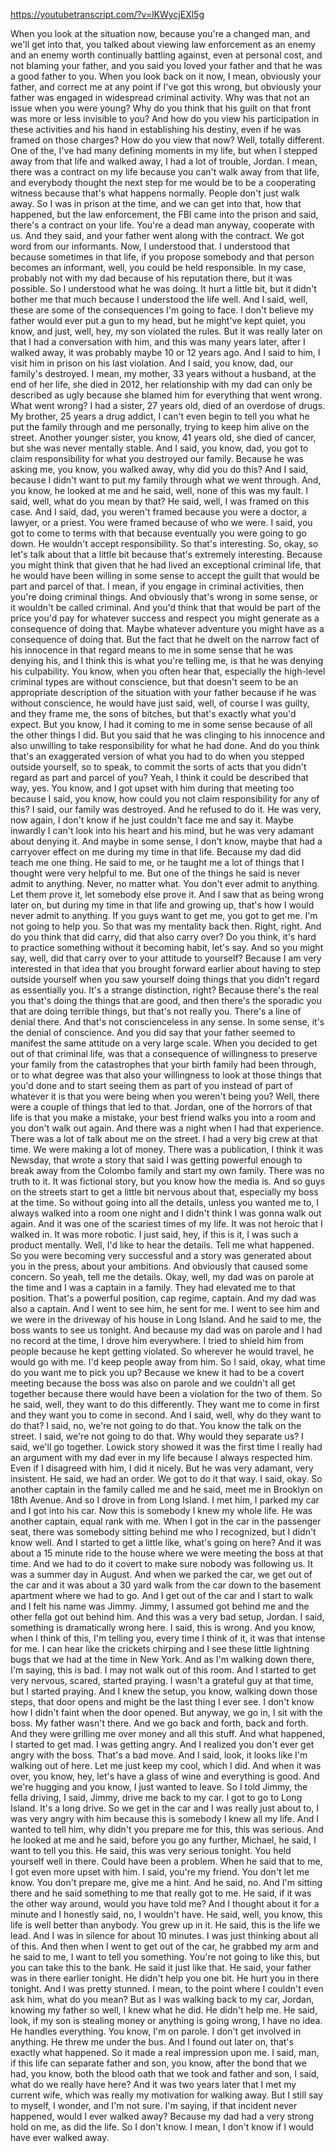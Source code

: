 https://youtubetranscript.com/?v=lKWycjEXl5g

 When you look at the situation now, because you're a changed man, and we'll get into that, you talked about viewing law enforcement as an enemy and an enemy worth continually battling against, even at personal cost, and not blaming your father, and you said you loved your father and that he was a good father to you. When you look back on it now, I mean, obviously your father, and correct me at any point if I've got this wrong, but obviously your father was engaged in widespread criminal activity. Why was that not an issue when you were young? Why do you think that his guilt on that front was more or less invisible to you? And how do you view his participation in these activities and his hand in establishing his destiny, even if he was framed on those charges? How do you view that now? Well, totally different. One of the, I've had many defining moments in my life, but when I stepped away from that life and walked away, I had a lot of trouble, Jordan. I mean, there was a contract on my life because you can't walk away from that life, and everybody thought the next step for me would be to be a cooperating witness because that's what happens normally. People don't just walk away. So I was in prison at the time, and we can get into that, how that happened, but the law enforcement, the FBI came into the prison and said, there's a contract on your life. You're a dead man anyway, cooperate with us. And they said, and your father went along with the contract. We got word from our informants. Now, I understood that. I understood that because sometimes in that life, if you propose somebody and that person becomes an informant, well, you could be held responsible. In my case, probably not with my dad because of his reputation there, but it was possible. So I understood what he was doing. It hurt a little bit, but it didn't bother me that much because I understood the life well. And I said, well, these are some of the consequences I'm going to face. I don't believe my father would ever put a gun to my head, but he might've kept quiet, you know, and just, well, hey, my son violated the rules. But it was really later on that I had a conversation with him, and this was many years later, after I walked away, it was probably maybe 10 or 12 years ago. And I said to him, I visit him in prison on his last violation. And I said, you know, dad, our family's destroyed. I mean, my mother, 33 years without a husband, at the end of her life, she died in 2012, her relationship with my dad can only be described as ugly because she blamed him for everything that went wrong. What went wrong? I had a sister, 27 years old, died of an overdose of drugs. My brother, 25 years a drug addict, I can't even begin to tell you what he put the family through and me personally, trying to keep him alive on the street. Another younger sister, you know, 41 years old, she died of cancer, but she was never mentally stable. And I said, you know, dad, you got to claim responsibility for what you destroyed our family. Because he was asking me, you know, you walked away, why did you do this? And I said, because I didn't want to put my family through what we went through. And, you know, he looked at me and he said, well, none of this was my fault. I said, well, what do you mean by that? He said, well, I was framed on this case. And I said, dad, you weren't framed because you were a doctor, a lawyer, or a priest. You were framed because of who we were. I said, you got to come to terms with that because eventually you were going to go down. He wouldn't accept responsibility. So that's interesting. So, okay, so let's talk about that a little bit because that's extremely interesting. Because you might think that given that he had lived an exceptional criminal life, that he would have been willing in some sense to accept the guilt that would be part and parcel of that. I mean, if you engage in criminal activities, then you're doing criminal things. And obviously that's wrong in some sense, or it wouldn't be called criminal. And you'd think that that would be part of the price you'd pay for whatever success and respect you might generate as a consequence of doing that. Maybe whatever adventure you might have as a consequence of doing that. But the fact that he dwelt on the narrow fact of his innocence in that regard means to me in some sense that he was denying his, and I think this is what you're telling me, is that he was denying his culpability. You know, when you often hear that, especially the high-level criminal types are without conscience, but that doesn't seem to be an appropriate description of the situation with your father because if he was without conscience, he would have just said, well, of course I was guilty, and they frame me, the sons of bitches, but that's exactly what you'd expect. But you know, I had it coming to me in some sense because of all the other things I did. But you said that he was clinging to his innocence and also unwilling to take responsibility for what he had done. And do you think that's an exaggerated version of what you had to do when you stepped outside yourself, so to speak, to commit the sorts of acts that you didn't regard as part and parcel of you? Yeah, I think it could be described that way, yes. You know, and I got upset with him during that meeting too because I said, you know, how could you not claim responsibility for any of this? I said, our family was destroyed. And he refused to do it. He was very, now again, I don't know if he just couldn't face me and say it. Maybe inwardly I can't look into his heart and his mind, but he was very adamant about denying it. And maybe in some sense, I don't know, maybe that had a carryover effect on me during my time in that life. Because my dad did teach me one thing. He said to me, or he taught me a lot of things that I thought were very helpful to me. But one of the things he said is never admit to anything. Never, no matter what. You don't ever admit to anything. Let them prove it, let somebody else prove it. And I saw that as being wrong later on, but during my time in that life and growing up, that's how I would never admit to anything. If you guys want to get me, you got to get me. I'm not going to help you. So that was my mentality back then. Right, right. And do you think that did carry, did that also carry over? Do you think, it's hard to practice something without it becoming habit, let's say. And so you might say, well, did that carry over to your attitude to yourself? Because I am very interested in that idea that you brought forward earlier about having to step outside yourself when you saw yourself doing things that you didn't regard as essentially you. It's a strange distinction, right? Because there's the real you that's doing the things that are good, and then there's the sporadic you that are doing terrible things, but that's not really you. There's a line of denial there. And that's not conscienceless in any sense. In some sense, it's the denial of conscience. And you did say that your father seemed to manifest the same attitude on a very large scale. When you decided to get out of that criminal life, was that a consequence of willingness to preserve your family from the catastrophes that your birth family had been through, or to what degree was that also your willingness to look at those things that you'd done and to start seeing them as part of you instead of part of whatever it is that you were being when you weren't being you? Well, there were a couple of things that led to that. Jordan, one of the horrors of that life is that you make a mistake, your best friend walks you into a room and you don't walk out again. And there was a night when I had that experience. There was a lot of talk about me on the street. I had a very big crew at that time. We were making a lot of money. There was a publication, I think it was Newsday, that wrote a story that said I was getting powerful enough to break away from the Colombo family and start my own family. There was no truth to it. It was fictional story, but you know how the media is. And so guys on the streets start to get a little bit nervous about that, especially my boss at the time. So without going into all the details, unless you wanted me to, I always walked into a room one night and I didn't think I was gonna walk out again. And it was one of the scariest times of my life. It was not heroic that I walked in. It was more robotic. I just said, hey, if this is it, I was such a product mentally. Well, I'd like to hear the details. Tell me what happened. So you were becoming very successful and a story was generated about you in the press, about your ambitions. And obviously that caused some concern. So yeah, tell me the details. Okay, well, my dad was on parole at the time and I was a captain in a family. They had elevated me to that position. That's a powerful position, cap regime, captain. And my dad was also a captain. And I went to see him, he sent for me. I went to see him and we were in the driveway of his house in Long Island. And he said to me, the boss wants to see us tonight. And because my dad was on parole and I had no record at the time, I drove him everywhere. I tried to shield him from people because he kept getting violated. So wherever he would travel, he would go with me. I'd keep people away from him. So I said, okay, what time do you want me to pick you up? Because we knew it had to be a covert meeting because the boss was also on parole and we couldn't all get together because there would have been a violation for the two of them. So he said, well, they want to do this differently. They want me to come in first and they want you to come in second. And I said, well, why do they want to do that? I said, no, we're not going to do that. You know the talk on the street. I said, we're not going to do that. Why would they separate us? I said, we'll go together. Lowick story showed it was the first time I really had an argument with my dad ever in my life because I always respected him. Even if I disagreed with him, I did it nicely. But he was very adamant, very insistent. He said, we had an order. We got to do it that way. I said, okay. So another captain in the family called me and he said, meet me in Brooklyn on 18th Avenue. And so I drove in from Long Island. I met him, I parked my car and I got into his car. Now this is somebody I knew my whole life. He was another captain, equal rank with me. When I got in the car in the passenger seat, there was somebody sitting behind me who I recognized, but I didn't know well. And I started to get a little like, what's going on here? And it was about a 15 minute ride to the house where we were meeting the boss at that time. And we had to do it covert to make sure nobody was following us. It was a summer day in August. And when we parked the car, we get out of the car and it was about a 30 yard walk from the car down to the basement apartment where we had to go. And I get out of the car and I start to walk and I felt his name was Jimmy. Jimmy, I assumed got behind me and the other fella got out behind him. And this was a very bad setup, Jordan. I said, something is dramatically wrong here. I said, this is wrong. And you know, when I think of this, I'm telling you, every time I think of it, it was that intense for me. I can hear like the crickets chirping and I see these little lightning bugs that we had at the time in New York. And as I'm walking down there, I'm saying, this is bad. I may not walk out of this room. And I started to get very nervous, scared, started praying. I wasn't a grateful guy at that time, but I started praying. And I knew the setup, you know, walking down those steps, that door opens and might be the last thing I ever see. I don't know how I didn't faint when the door opened. But anyway, we go in, I sit with the boss. My father wasn't there. And we go back and forth, back and forth. And they were grilling me over money and all this stuff. And what happened, I started to get mad. I was getting angry. And I realized you don't ever get angry with the boss. That's a bad move. And I said, look, it looks like I'm walking out of here. Let me just keep my cool, which I did. And when it was over, you know, hey, let's have a glass of wine and everything is good. And we're hugging and you know, I just wanted to leave. So I told Jimmy, the fella driving, I said, Jimmy, drive me back to my car. I got to go to Long Island. It's a long drive. So we get in the car and I was really just about to, I was very angry with him because this is somebody I knew all my life. And I wanted to tell him, why didn't you prepare me for this, this was serious. And he looked at me and he said, before you go any further, Michael, he said, I want to tell you this. He said, this was very serious tonight. You held yourself well in there. Could have been a problem. When he said that to me, I got even more upset with him. I said, you're my friend. You don't let me know. You don't prepare me, give me a hint. And he said, no. And I'm sitting there and he said something to me that really got to me. He said, if it was the other way around, would you have told me? And I thought about it for a minute and I honestly said, no, I wouldn't have. He said, well, you know, this life is well better than anybody. You grew up in it. He said, this is the life we lead. And I was in silence for about 10 minutes. I was just thinking about all of this. And then when I went to get out of the car, he grabbed my arm and he said to me, I want to tell you something. You're not going to like this, but you can take this to the bank. He said it just like that. He said, your father was in there earlier tonight. He didn't help you one bit. He hurt you in there tonight. And I was pretty stunned. I mean, to the point where I couldn't even ask him, what do you mean? But as I was walking back to my car, Jordan, knowing my father so well, I knew what he did. He didn't help me. He said, look, if my son is stealing money or anything is going wrong, I have no idea. He handles everything. You know, I'm on parole. I don't get involved in anything. He threw me under the bus. And I found out later on, that's exactly what happened. So it made a real impression upon me. I said, man, if this life can separate father and son, you know, after the bond that we had, you know, both the blood oath that we took and father and son, I said, what do we really have here? And it was two years later that I met my current wife, which was really my motivation for walking away. But I still say to myself, I wonder, and I'm not sure. I'm saying, if that incident never happened, would I ever walked away? Because my dad had a very strong hold on me, as did the life. So I don't know. I mean, I don't know if I would have ever walked away.